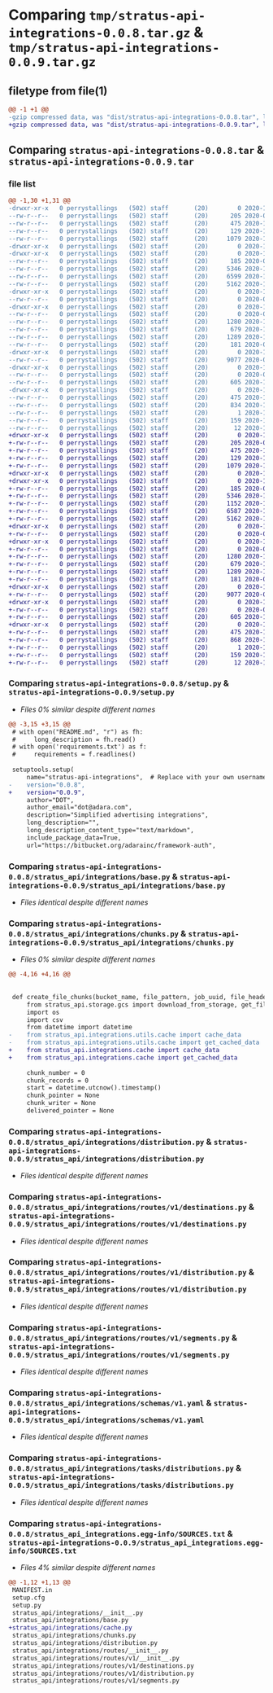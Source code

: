 # Comparing `tmp/stratus-api-integrations-0.0.8.tar.gz` & `tmp/stratus-api-integrations-0.0.9.tar.gz`

## filetype from file(1)

```diff
@@ -1 +1 @@
-gzip compressed data, was "dist/stratus-api-integrations-0.0.8.tar", last modified: Wed Dec  2 15:22:43 2020, max compression
+gzip compressed data, was "dist/stratus-api-integrations-0.0.9.tar", last modified: Wed Dec  2 15:37:41 2020, max compression
```

## Comparing `stratus-api-integrations-0.0.8.tar` & `stratus-api-integrations-0.0.9.tar`

### file list

```diff
@@ -1,30 +1,31 @@
-drwxr-xr-x   0 perrystallings   (502) staff       (20)        0 2020-12-02 15:22:43.000000 stratus-api-integrations-0.0.8/
--rw-r--r--   0 perrystallings   (502) staff       (20)      205 2020-08-27 16:22:24.000000 stratus-api-integrations-0.0.8/MANIFEST.in
--rw-r--r--   0 perrystallings   (502) staff       (20)      475 2020-12-02 15:22:43.000000 stratus-api-integrations-0.0.8/PKG-INFO
--rw-r--r--   0 perrystallings   (502) staff       (20)      129 2020-12-02 15:22:43.000000 stratus-api-integrations-0.0.8/setup.cfg
--rw-r--r--   0 perrystallings   (502) staff       (20)     1079 2020-12-02 15:22:22.000000 stratus-api-integrations-0.0.8/setup.py
-drwxr-xr-x   0 perrystallings   (502) staff       (20)        0 2020-12-02 15:22:43.000000 stratus-api-integrations-0.0.8/stratus_api/
-drwxr-xr-x   0 perrystallings   (502) staff       (20)        0 2020-12-02 15:22:43.000000 stratus-api-integrations-0.0.8/stratus_api/integrations/
--rw-r--r--   0 perrystallings   (502) staff       (20)      185 2020-08-25 17:42:27.000000 stratus-api-integrations-0.0.8/stratus_api/integrations/__init__.py
--rw-r--r--   0 perrystallings   (502) staff       (20)     5346 2020-12-02 15:22:02.000000 stratus-api-integrations-0.0.8/stratus_api/integrations/base.py
--rw-r--r--   0 perrystallings   (502) staff       (20)     6599 2020-12-02 15:22:02.000000 stratus-api-integrations-0.0.8/stratus_api/integrations/chunks.py
--rw-r--r--   0 perrystallings   (502) staff       (20)     5162 2020-10-30 16:00:01.000000 stratus-api-integrations-0.0.8/stratus_api/integrations/distribution.py
-drwxr-xr-x   0 perrystallings   (502) staff       (20)        0 2020-12-02 15:22:43.000000 stratus-api-integrations-0.0.8/stratus_api/integrations/routes/
--rw-r--r--   0 perrystallings   (502) staff       (20)        0 2020-07-21 18:42:00.000000 stratus-api-integrations-0.0.8/stratus_api/integrations/routes/__init__.py
-drwxr-xr-x   0 perrystallings   (502) staff       (20)        0 2020-12-02 15:22:43.000000 stratus-api-integrations-0.0.8/stratus_api/integrations/routes/v1/
--rw-r--r--   0 perrystallings   (502) staff       (20)        0 2020-07-23 23:14:27.000000 stratus-api-integrations-0.0.8/stratus_api/integrations/routes/v1/__init__.py
--rw-r--r--   0 perrystallings   (502) staff       (20)     1280 2020-12-02 15:22:02.000000 stratus-api-integrations-0.0.8/stratus_api/integrations/routes/v1/destinations.py
--rw-r--r--   0 perrystallings   (502) staff       (20)      679 2020-10-30 16:07:13.000000 stratus-api-integrations-0.0.8/stratus_api/integrations/routes/v1/distribution.py
--rw-r--r--   0 perrystallings   (502) staff       (20)     1289 2020-12-02 15:22:02.000000 stratus-api-integrations-0.0.8/stratus_api/integrations/routes/v1/segments.py
--rw-r--r--   0 perrystallings   (502) staff       (20)      181 2020-07-21 18:54:29.000000 stratus-api-integrations-0.0.8/stratus_api/integrations/routes/v1/settings.py
-drwxr-xr-x   0 perrystallings   (502) staff       (20)        0 2020-12-02 15:22:43.000000 stratus-api-integrations-0.0.8/stratus_api/integrations/schemas/
--rw-r--r--   0 perrystallings   (502) staff       (20)     9077 2020-08-25 20:06:41.000000 stratus-api-integrations-0.0.8/stratus_api/integrations/schemas/v1.yaml
-drwxr-xr-x   0 perrystallings   (502) staff       (20)        0 2020-12-02 15:22:43.000000 stratus-api-integrations-0.0.8/stratus_api/integrations/tasks/
--rw-r--r--   0 perrystallings   (502) staff       (20)        0 2020-07-21 19:54:45.000000 stratus-api-integrations-0.0.8/stratus_api/integrations/tasks/__init__.py
--rw-r--r--   0 perrystallings   (502) staff       (20)      605 2020-10-30 16:00:01.000000 stratus-api-integrations-0.0.8/stratus_api/integrations/tasks/distributions.py
-drwxr-xr-x   0 perrystallings   (502) staff       (20)        0 2020-12-02 15:22:43.000000 stratus-api-integrations-0.0.8/stratus_api_integrations.egg-info/
--rw-r--r--   0 perrystallings   (502) staff       (20)      475 2020-12-02 15:22:42.000000 stratus-api-integrations-0.0.8/stratus_api_integrations.egg-info/PKG-INFO
--rw-r--r--   0 perrystallings   (502) staff       (20)      834 2020-12-02 15:22:42.000000 stratus-api-integrations-0.0.8/stratus_api_integrations.egg-info/SOURCES.txt
--rw-r--r--   0 perrystallings   (502) staff       (20)        1 2020-12-02 15:22:42.000000 stratus-api-integrations-0.0.8/stratus_api_integrations.egg-info/dependency_links.txt
--rw-r--r--   0 perrystallings   (502) staff       (20)      159 2020-12-02 15:22:42.000000 stratus-api-integrations-0.0.8/stratus_api_integrations.egg-info/requires.txt
--rw-r--r--   0 perrystallings   (502) staff       (20)       12 2020-12-02 15:22:42.000000 stratus-api-integrations-0.0.8/stratus_api_integrations.egg-info/top_level.txt
+drwxr-xr-x   0 perrystallings   (502) staff       (20)        0 2020-12-02 15:37:41.000000 stratus-api-integrations-0.0.9/
+-rw-r--r--   0 perrystallings   (502) staff       (20)      205 2020-08-27 16:22:24.000000 stratus-api-integrations-0.0.9/MANIFEST.in
+-rw-r--r--   0 perrystallings   (502) staff       (20)      475 2020-12-02 15:37:41.000000 stratus-api-integrations-0.0.9/PKG-INFO
+-rw-r--r--   0 perrystallings   (502) staff       (20)      129 2020-12-02 15:37:41.000000 stratus-api-integrations-0.0.9/setup.cfg
+-rw-r--r--   0 perrystallings   (502) staff       (20)     1079 2020-12-02 15:33:35.000000 stratus-api-integrations-0.0.9/setup.py
+drwxr-xr-x   0 perrystallings   (502) staff       (20)        0 2020-12-02 15:37:41.000000 stratus-api-integrations-0.0.9/stratus_api/
+drwxr-xr-x   0 perrystallings   (502) staff       (20)        0 2020-12-02 15:37:41.000000 stratus-api-integrations-0.0.9/stratus_api/integrations/
+-rw-r--r--   0 perrystallings   (502) staff       (20)      185 2020-08-25 17:42:27.000000 stratus-api-integrations-0.0.9/stratus_api/integrations/__init__.py
+-rw-r--r--   0 perrystallings   (502) staff       (20)     5346 2020-12-02 15:22:02.000000 stratus-api-integrations-0.0.9/stratus_api/integrations/base.py
+-rw-r--r--   0 perrystallings   (502) staff       (20)     1152 2020-12-02 15:22:02.000000 stratus-api-integrations-0.0.9/stratus_api/integrations/cache.py
+-rw-r--r--   0 perrystallings   (502) staff       (20)     6587 2020-12-02 15:29:58.000000 stratus-api-integrations-0.0.9/stratus_api/integrations/chunks.py
+-rw-r--r--   0 perrystallings   (502) staff       (20)     5162 2020-10-30 16:00:01.000000 stratus-api-integrations-0.0.9/stratus_api/integrations/distribution.py
+drwxr-xr-x   0 perrystallings   (502) staff       (20)        0 2020-12-02 15:37:41.000000 stratus-api-integrations-0.0.9/stratus_api/integrations/routes/
+-rw-r--r--   0 perrystallings   (502) staff       (20)        0 2020-07-21 18:42:00.000000 stratus-api-integrations-0.0.9/stratus_api/integrations/routes/__init__.py
+drwxr-xr-x   0 perrystallings   (502) staff       (20)        0 2020-12-02 15:37:41.000000 stratus-api-integrations-0.0.9/stratus_api/integrations/routes/v1/
+-rw-r--r--   0 perrystallings   (502) staff       (20)        0 2020-07-23 23:14:27.000000 stratus-api-integrations-0.0.9/stratus_api/integrations/routes/v1/__init__.py
+-rw-r--r--   0 perrystallings   (502) staff       (20)     1280 2020-12-02 15:22:02.000000 stratus-api-integrations-0.0.9/stratus_api/integrations/routes/v1/destinations.py
+-rw-r--r--   0 perrystallings   (502) staff       (20)      679 2020-10-30 16:07:13.000000 stratus-api-integrations-0.0.9/stratus_api/integrations/routes/v1/distribution.py
+-rw-r--r--   0 perrystallings   (502) staff       (20)     1289 2020-12-02 15:22:02.000000 stratus-api-integrations-0.0.9/stratus_api/integrations/routes/v1/segments.py
+-rw-r--r--   0 perrystallings   (502) staff       (20)      181 2020-07-21 18:54:29.000000 stratus-api-integrations-0.0.9/stratus_api/integrations/routes/v1/settings.py
+drwxr-xr-x   0 perrystallings   (502) staff       (20)        0 2020-12-02 15:37:41.000000 stratus-api-integrations-0.0.9/stratus_api/integrations/schemas/
+-rw-r--r--   0 perrystallings   (502) staff       (20)     9077 2020-08-25 20:06:41.000000 stratus-api-integrations-0.0.9/stratus_api/integrations/schemas/v1.yaml
+drwxr-xr-x   0 perrystallings   (502) staff       (20)        0 2020-12-02 15:37:41.000000 stratus-api-integrations-0.0.9/stratus_api/integrations/tasks/
+-rw-r--r--   0 perrystallings   (502) staff       (20)        0 2020-07-21 19:54:45.000000 stratus-api-integrations-0.0.9/stratus_api/integrations/tasks/__init__.py
+-rw-r--r--   0 perrystallings   (502) staff       (20)      605 2020-10-30 16:00:01.000000 stratus-api-integrations-0.0.9/stratus_api/integrations/tasks/distributions.py
+drwxr-xr-x   0 perrystallings   (502) staff       (20)        0 2020-12-02 15:37:41.000000 stratus-api-integrations-0.0.9/stratus_api_integrations.egg-info/
+-rw-r--r--   0 perrystallings   (502) staff       (20)      475 2020-12-02 15:37:41.000000 stratus-api-integrations-0.0.9/stratus_api_integrations.egg-info/PKG-INFO
+-rw-r--r--   0 perrystallings   (502) staff       (20)      868 2020-12-02 15:37:41.000000 stratus-api-integrations-0.0.9/stratus_api_integrations.egg-info/SOURCES.txt
+-rw-r--r--   0 perrystallings   (502) staff       (20)        1 2020-12-02 15:37:41.000000 stratus-api-integrations-0.0.9/stratus_api_integrations.egg-info/dependency_links.txt
+-rw-r--r--   0 perrystallings   (502) staff       (20)      159 2020-12-02 15:37:41.000000 stratus-api-integrations-0.0.9/stratus_api_integrations.egg-info/requires.txt
+-rw-r--r--   0 perrystallings   (502) staff       (20)       12 2020-12-02 15:37:41.000000 stratus-api-integrations-0.0.9/stratus_api_integrations.egg-info/top_level.txt
```

### Comparing `stratus-api-integrations-0.0.8/setup.py` & `stratus-api-integrations-0.0.9/setup.py`

 * *Files 0% similar despite different names*

```diff
@@ -3,15 +3,15 @@
 # with open("README.md", "r") as fh:
 #     long_description = fh.read()
 # with open('requirements.txt') as f:
 #     requirements = f.readlines()
 
 setuptools.setup(
     name="stratus-api-integrations",  # Replace with your own username
-    version="0.0.8",
+    version="0.0.9",
     author="DOT",
     author_email="dot@adara.com",
     description="Simplified advertising integrations",
     long_description="",
     long_description_content_type="text/markdown",
     include_package_data=True,
     url="https://bitbucket.org/adarainc/framework-auth",
```

### Comparing `stratus-api-integrations-0.0.8/stratus_api/integrations/base.py` & `stratus-api-integrations-0.0.9/stratus_api/integrations/base.py`

 * *Files identical despite different names*

### Comparing `stratus-api-integrations-0.0.8/stratus_api/integrations/chunks.py` & `stratus-api-integrations-0.0.9/stratus_api/integrations/chunks.py`

 * *Files 0% similar despite different names*

```diff
@@ -4,16 +4,16 @@
 
 
 def create_file_chunks(bucket_name, file_pattern, job_uuid, file_headers, integration_settings, delimiter='|'):
     from stratus_api.storage.gcs import download_from_storage, get_filenames_by_pattern
     import os
     import csv
     from datetime import datetime
-    from stratus_api.integrations.utils.cache import cache_data
-    from stratus_api.integrations.utils.cache import get_cached_data
+    from stratus_api.integrations.cache import cache_data
+    from stratus_api.integrations.cache import get_cached_data
 
     chunk_number = 0
     chunk_records = 0
     start = datetime.utcnow().timestamp()
     chunk_pointer = None
     chunk_writer = None
     delivered_pointer = None
```

### Comparing `stratus-api-integrations-0.0.8/stratus_api/integrations/distribution.py` & `stratus-api-integrations-0.0.9/stratus_api/integrations/distribution.py`

 * *Files identical despite different names*

### Comparing `stratus-api-integrations-0.0.8/stratus_api/integrations/routes/v1/destinations.py` & `stratus-api-integrations-0.0.9/stratus_api/integrations/routes/v1/destinations.py`

 * *Files identical despite different names*

### Comparing `stratus-api-integrations-0.0.8/stratus_api/integrations/routes/v1/distribution.py` & `stratus-api-integrations-0.0.9/stratus_api/integrations/routes/v1/distribution.py`

 * *Files identical despite different names*

### Comparing `stratus-api-integrations-0.0.8/stratus_api/integrations/routes/v1/segments.py` & `stratus-api-integrations-0.0.9/stratus_api/integrations/routes/v1/segments.py`

 * *Files identical despite different names*

### Comparing `stratus-api-integrations-0.0.8/stratus_api/integrations/schemas/v1.yaml` & `stratus-api-integrations-0.0.9/stratus_api/integrations/schemas/v1.yaml`

 * *Files identical despite different names*

### Comparing `stratus-api-integrations-0.0.8/stratus_api/integrations/tasks/distributions.py` & `stratus-api-integrations-0.0.9/stratus_api/integrations/tasks/distributions.py`

 * *Files identical despite different names*

### Comparing `stratus-api-integrations-0.0.8/stratus_api_integrations.egg-info/SOURCES.txt` & `stratus-api-integrations-0.0.9/stratus_api_integrations.egg-info/SOURCES.txt`

 * *Files 4% similar despite different names*

```diff
@@ -1,12 +1,13 @@
 MANIFEST.in
 setup.cfg
 setup.py
 stratus_api/integrations/__init__.py
 stratus_api/integrations/base.py
+stratus_api/integrations/cache.py
 stratus_api/integrations/chunks.py
 stratus_api/integrations/distribution.py
 stratus_api/integrations/routes/__init__.py
 stratus_api/integrations/routes/v1/__init__.py
 stratus_api/integrations/routes/v1/destinations.py
 stratus_api/integrations/routes/v1/distribution.py
 stratus_api/integrations/routes/v1/segments.py
```

